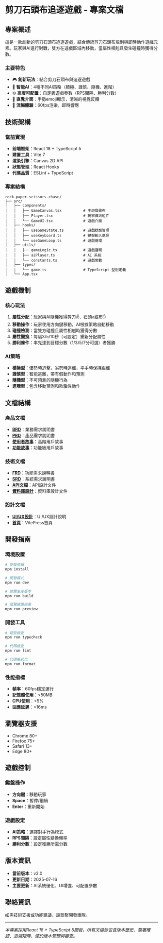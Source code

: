 # 剪刀石頭布追逐遊戲 - 專案文檔

## 專案概述

這是一款創新的剪刀石頭布追逐遊戲，結合傳統剪刀石頭布規則與即時動作遊戲元素。玩家與AI進行對戰，雙方在遊戲區域內移動，當屬性相剋且發生碰撞時獲得分數。

### 主要特色
- 🎮 **創新玩法**：結合剪刀石頭布與追逐遊戲
- 🤖 **智能AI**：4種不同AI策略（積極、謹慎、隨機、進階）
- ⚙️ **高度可配置**：自定義遊戲參數（RPS間隔、勝利分數）
- 🎨 **直覺介面**：手勢emoji顯示，清晰的視覺反饋
- 🚀 **流暢體驗**：60fps渲染，即時響應

## 技術架構

### 當前實現
- **前端框架**：React 18 + TypeScript 5
- **建置工具**：Vite 7
- **渲染引擎**：Canvas 2D API
- **狀態管理**：React Hooks
- **代碼品質**：ESLint + TypeScript

### 專案結構
```
rock-paper-scissors-chase/
├── src/
│   ├── components/
│   │   ├── GameCanvas.tsx          # 主遊戲畫布
│   │   ├── Player.tsx              # 玩家資訊組件
│   │   └── GameUI.tsx              # 遊戲介面
│   ├── hooks/
│   │   ├── useGameState.ts         # 遊戲狀態管理
│   │   ├── useKeyboard.ts          # 鍵盤輸入處理
│   │   └── useGameLoop.ts          # 遊戲循環
│   ├── utils/
│   │   ├── gameLogic.ts            # 遊戲邏輯
│   │   ├── aiPlayer.ts             # AI 系統
│   │   └── constants.ts            # 遊戲常數
│   ├── types/
│   │   └── game.ts                 # TypeScript 型別定義
│   └── App.tsx
```

## 遊戲機制

### 核心玩法
1. **屬性分配**：玩家與AI隨機獲得剪刀✌️、石頭✊或布✋
2. **移動操作**：玩家使用方向鍵移動，AI根據策略自動移動
3. **碰撞檢測**：當雙方碰撞且屬性相剋時獲得分數
4. **屬性變換**：每隔3/5/10秒（可設定）重新分配屬性
5. **勝利條件**：率先達到目標分數（1/3/5/7分可選）者獲勝

### AI策略
- **積極型**：優勢時追擊，劣勢時逃離，平手時保持距離
- **謹慎型**：智能逃離，帶有假動作和預測
- **隨機型**：不可預測的隨機行為
- **進階型**：包含移動預測和欺騙性動作

## 文檔結構

### 產品文檔
- **[BRD](brd.md)**：業務需求說明書
- **[PRD](prd.md)**：產品需求說明書
- **[使用者故事](userstory_high.md)**：高階用戶故事
- **[功能故事](userstory_func.md)**：功能級用戶故事

### 技術文檔
- **[FRD](frd.md)**：功能需求說明書
- **[SRD](srd.md)**：系統需求說明書
- **[API文檔](api.md)**：API設計文件
- **[資料庫設計](db.md)**：資料庫設計文件

### 設計文檔
- **[UI/UX設計](uiux.md)**：UI/UX設計說明
- **[首頁](index.md)**：VitePress首頁

## 開發指南

### 環境設置
```bash
# 安裝依賴
npm install

# 開發模式
npm run dev

# 建置生產版本
npm run build

# 預覽建置結果
npm run preview
```

### 開發工具
```bash
# 類型檢查
npm run typecheck

# 代碼檢查
npm run lint

# 代碼格式化
npm run format
```

### 性能指標
- **幀率**：60fps穩定運行
- **記憶體使用**：<50MB
- **CPU使用**：<5%
- **回應延遲**：<16ms

## 瀏覽器支援
- Chrome 80+
- Firefox 75+
- Safari 13+
- Edge 80+

## 遊戲控制

### 鍵盤操作
- **方向鍵**：移動玩家
- **Space**：暫停/繼續
- **Enter**：重新開始

### 遊戲設定
- **AI策略**：選擇對手行為模式
- **RPS間隔**：設定屬性變換頻率
- **勝利分數**：設定獲勝所需分數

## 版本資訊
- **當前版本**：v2.0
- **更新日期**：2025-07-16
- **主要更新**：AI系統優化、UI增強、可配置參數

## 聯絡資訊
如需技術支援或功能建議，請聯繫開發團隊。

---

*本專案採用React 18 + TypeScript 5開發，所有文檔皆包含版本歷史、簽署確認、追溯矩陣，便於版本管理與審查。* 
